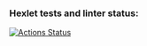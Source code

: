 ### Hexlet tests and linter status:
[![Actions Status](https://github.com/myakse/frontend-project-11/workflows/hexlet-check/badge.svg)](https://github.com/myakse/frontend-project-11/actions)